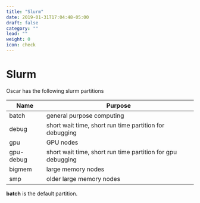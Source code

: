 ```yaml
---
title: "Slurm"
date: 2019-01-31T17:04:48-05:00
draft: false
category: ""
lead: ""
weight: 0
icon: check
---
```


# Slurm

Oscar has the following slurm partitions

Name       | Purpose 
-----------|------
batch      | general purpose computing
debug      | short wait time, short run time partition for debugging 
gpu        | GPU nodes
gpu-debug  | short wait time, short run time partition for gpu debugging
bigmem     | large memory nodes 
smp        | older large memory nodes


**batch** is the default partition. 

